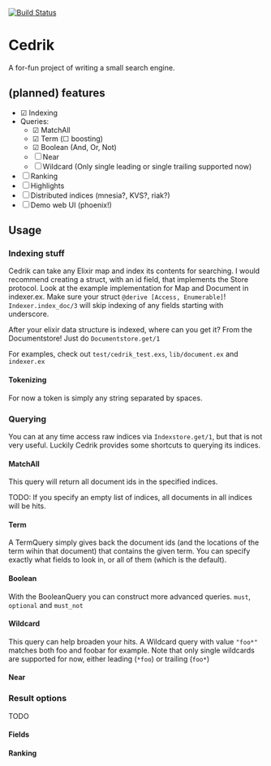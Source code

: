 [![Build Status](https://travis-ci.org/vorce/cedrik.svg?branch=master)](https://travis-ci.org/vorce/cedrik)

# Cedrik

A for-fun project of writing a small search engine.

## (planned) features

- ☑ Indexing 
- Queries:
    - ☑ MatchAll
    - ☑ Term (☐ boosting)
    - ☑ Boolean (And, Or, Not)
    - ☐ Near 
    - ☐ Wildcard (Only single leading or single trailing supported now)
- ☐ Ranking
- ☐ Highlights
- ☐ Distributed indices (mnesia?, KVS?, riak?)
- ☐ Demo web UI (phoenix!)

## Usage

### Indexing stuff

Cedrik can take any Elixir map and index its contents for searching.
I would recommend creating a struct, with an id field, that
implements the Store protocol. Look at the example implementation
for Map and Document in indexer.ex.
Make sure your struct `@derive [Access, Enumerable]`!
`Indexer.index_doc/3` will skip indexing of any fields starting with underscore.

After your elixir data structure is indexed, where can you get it?
From the Documentstore! Just do `Documentstore.get/1`

For examples, check out `test/cedrik_test.exs`,
`lib/document.ex` and `indexer.ex`

#### Tokenizing

For now a token is simply any string separated by spaces.

### Querying

You can at any time access raw indices via `Indexstore.get/1`, but
that is not very useful. Luckily Cedrik provides some shortcuts to
querying its indices.

#### MatchAll

This query will return all document ids in the specified indices.

TODO:
If you specify an empty list of indices, all documents in all indices
will be hits.

#### Term

A TermQuery simply gives back the document ids (and the locations of the
term wihin that document) that contains the given term.
You can specify exactly what fields to look in, or all of them
(which is the default).

#### Boolean

With the BooleanQuery you can construct more advanced queries.
`must`, `optional` and `must_not`

#### Wildcard

This query can help broaden your hits. A Wildcard query with
value `"foo*"` matches both foo and foobar for example.
Note that only single wildcards are supported for now, either
leading (`*foo`) or trailing (`foo*`)

#### Near

### Result options

TODO

#### Fields

#### Ranking

